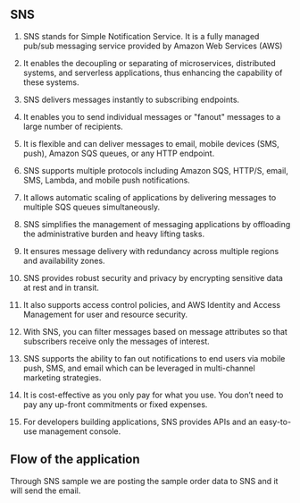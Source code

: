 ## SNS

1. SNS stands for Simple Notification Service. It is a fully managed pub/sub messaging service provided by Amazon Web Services (AWS)

2. It enables the decoupling or separating of microservices, distributed systems, and serverless applications, thus enhancing the capability of these systems.

3. SNS delivers messages instantly to subscribing endpoints.

4. It enables you to send individual messages or "fanout" messages to a large number of recipients.

5. It is flexible and can deliver messages to email, mobile devices (SMS, push), Amazon SQS queues, or any HTTP endpoint.

6. SNS supports multiple protocols including Amazon SQS, HTTP/S, email, SMS, Lambda, and mobile push notifications.

7. It allows automatic scaling of applications by delivering messages to multiple SQS queues simultaneously.

8. SNS simplifies the management of messaging applications by offloading the administrative burden and heavy lifting tasks.

9. It ensures message delivery with redundancy across multiple regions and availability zones.

10. SNS provides robust security and privacy by encrypting sensitive data at rest and in transit.

11. It also supports access control policies, and AWS Identity and Access Management for user and resource security.

12. With SNS, you can filter messages based on message attributes so that subscribers receive only the messages of interest.

13. SNS supports the ability to fan out notifications to end users via mobile push, SMS, and email which can be leveraged in multi-channel marketing strategies.

14. It is cost-effective as you only pay for what you use. You don’t need to pay any up-front commitments or fixed expenses. 

15. For developers building applications, SNS provides APIs and an easy-to-use management console.

## Flow of the application

Through SNS sample we are posting the sample order data to SNS and it will send the email.
